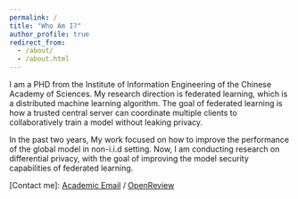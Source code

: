```yaml
---
permalink: /
title: "Who Am I?"
author_profile: true
redirect_from: 
  - /about/
  - /about.html
---
```



I am a PHD from the Institute of Information Engineering of the Chinese Academy of Sciences. My research direction is federated learning, which is a distributed machine learning algorithm. The goal of federated learning is how a trusted central server can coordinate multiple clients to collaboratively train a model without leaking privacy.

In the past two  years, My work focused on how to improve the performance of the global model in non-i.i.d setting. Now, I am conducting research on differential privacy, with the goal of improving the model security capabilities of federated learning.





[Contact me]: [Academic Email](liqi2022@iie.ac.cn) / [OpenReview](https://openreview.net/profile?id=~Qi_Li38)


